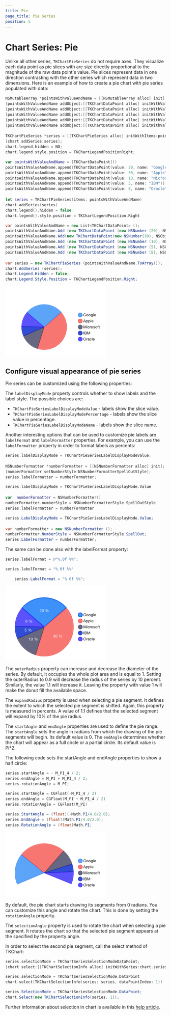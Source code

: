 ```yaml
---
title: Pie
page_title: Pie Series
position: 5
---
```


# Chart Series: Pie

Unlike all other series, <code>TKChartPieSeries</code> do not require axes. They visualize each data point as pie slices with arc size directly proportional to the magnitude of the raw data point's value. Pie slices represent data in one direction contrasting with the other series which represent data in two dimensions. Here is an example of how to create a pie chart with pie series populated with data:

```Objective-C
NSMutableArray *pointsWithValueAndName = [[NSMutableArray alloc] init];
[pointsWithValueAndName addObject:[[TKChartDataPoint alloc] initWithValue:@20 name:@"Google"]];
[pointsWithValueAndName addObject:[[TKChartDataPoint alloc] initWithValue:@30 name:@"Apple"]];
[pointsWithValueAndName addObject:[[TKChartDataPoint alloc] initWithValue:@10 name:@"Microsoft"]];
[pointsWithValueAndName addObject:[[TKChartDataPoint alloc] initWithValue:@5 name:@"IBM"]];
[pointsWithValueAndName addObject:[[TKChartDataPoint alloc] initWithValue:@8 name:@"Oracle"]];

TKChartPieSeries *series = [[TKChartPieSeries alloc] initWithItems:pointsWithValueAndName];
[chart addSeries:series];
chart.legend.hidden = NO;
chart.legend.style.position = TKChartLegendPositionRight;
```
```Swift
var pointsWithValueAndName = [TKChartDataPoint]()
pointsWithValueAndName.append(TKChartDataPoint(value: 20, name: "Google"))
pointsWithValueAndName.append(TKChartDataPoint(value: 30, name: "Apple"))
pointsWithValueAndName.append(TKChartDataPoint(value: 10, name: "Microsoft"))
pointsWithValueAndName.append(TKChartDataPoint(value: 5, name: "IBM"))
pointsWithValueAndName.append(TKChartDataPoint(value: 8, name: "Oracle"))
    
let series = TKChartPieSeries(items: pointsWithValueAndName)
chart.addSeries(series)
chart.legend().hidden = false
chart.legend().style.position = TKChartLegendPosition.Right
```
```C#
var pointsWithValueAndName = new List<TKChartDataPoint> ();
pointsWithValueAndName.Add (new TKChartDataPoint (new NSNumber (20), NSObject.FromObject ("Google")));
pointsWithValueAndName.Add(new TKChartDataPoint(new NSNumber(30), NSObject.FromObject("Apple")));
pointsWithValueAndName.Add (new TKChartDataPoint (new NSNumber (10), NSObject.FromObject ("Microsoft")));
pointsWithValueAndName.Add (new TKChartDataPoint (new NSNumber (5), NSObject.FromObject ("IBM")));
pointsWithValueAndName.Add (new TKChartDataPoint (new NSNumber (8), NSObject.FromObject ("Oracle")));

var series = new TKChartPieSeries (pointsWithValueAndName.ToArray());
chart.AddSeries (series);
chart.Legend.Hidden = false;
chart.Legend.Style.Position = TKChartLegendPosition.Right;
```

<img src="../../images/chart-series-pie001.png"/>

## Configure visual appearance of pie series

Pie series can be customized using the following properties:

The <code>labelDisplayMode</code> property controls whether to show labels and the label style. The possible choices are:

- <code>TKChartPieSeriesLabelDisplayModeValue</code> - labels show the slice value.
- <code>TKChartPieSeriesLabelDisplayModePercentage</code> - labels show the slice value in percentage.
- <code>TKChartPieSeriesLabelDisplayModeName</code> - labels show the slice name.

Another interesting options that can be used to customize pie labels are <code>labelFormat</code> and <code>labelFormatter</code> properties. For example, you can use the <code>labelFormatter</code> property in order to format labels as percents:

```Objective-C
series.labelDisplayMode = TKChartPieSeriesLabelDisplayModeValue;

NSNumberFormatter *numberFormatter = [[NSNumberFormatter alloc] init];
[numberFormatter setNumberStyle:NSNumberFormatterSpellOutStyle];
series.labelFormatter = numberFormatter;
```
```Swift
series.labelDisplayMode = TKChartPieSeriesLabelDisplayMode.Value
    
var  numberFormatter = NSNumberFormatter()
numberFormatter.numberStyle = NSNumberFormatterStyle.SpellOutStyle
series.labelFormatter = numberFormatter
```
```C#
series.LabelDisplayMode = TKChartPieSeriesLabelDisplayMode.Value;

var numberFormatter = new NSNumberFormatter ();
numberFormatter.NumberStyle = NSNumberFormatterStyle.SpellOut;
series.LabelFormatter = numberFormatter;
```

The same can be done also with the labelFormat property:

```Objective-C
series.labelFormat = @"%.0f %%";
``` 
```Swift
series.labelFormat = "%.0f %%"
```
```C#
	series.LabelFormat = "%.0f %%";
```

<img src="../../images/chart-series-pie002.png"/>

The <code>outerRadius</code> property can increase and decrease the diameter of the series. By default, it occupies the whole plot area and is equal to 1. Setting the outerRadius to 0.9 will decrease the radius of the series by 10 percent. Similarly, the value 1.1 will increase it. Leaving the property with value 1 will make the donut fill the available space.

The <code>expandRadius</code> property is used when selecting a pie segment. It defines the extent to which the selected pie segment is shifted. Again, this property is measured in percents. A value of 1.1 defines that the selected segment will expand by 10% of the pie radius.

The <code>startAngle</code> and <code>endAngle</code> properties are used to define the pie range. The <code>startAngle</code> sets the angle in radians from which the drawing of the pie segments will begin. Its default value is 0. The <code>endAngle</code> determines whether the chart will appear as a full circle or a partial circle. Its default value is Pi*2.

The following code sets the startAngle and endAngle properties to show a half circle:

```Objective-C
series.startAngle = - M_PI_4 / 2;
series.endAngle = M_PI + M_PI_4 / 2;
series.rotationAngle = M_PI;
```
```Swift
series.startAngle = CGFloat(-M_PI_4 / 2)
series.endAngle = CGFloat(M_PI + M_PI_4 / 2)
series.rotationAngle = CGFloat(M_PI)
```
```C#
series.StartAngle = (float)(-Math.PI/4.0/2.0);
series.EndAngle = (float)(Math.PI/4.0/2.0);
series.RotationAngle = (float)Math.PI;
```

<img src="../../images/chart-series-pie003.png"/>

By default, the pie chart starts drawing its segments from 0 radians. You can customize this angle and rotate the chart. This is done by setting the <code>rotationAngle</code> property.

The <code>selectionAngle</code> property is used to rotate the chart when selecting a pie segment. It rotates the chart so that the selected pie segment appears at the specified by the property angle.

In order to select the second pie segment, call the select method of TKChart:

```Objective-C
series.selectionMode = TKChartSeriesSelectionModeDataPoint;
[chart select:[[TKChartSelectionInfo alloc] initWithSeries:chart.series[0] dataPointIndex:1]];
```
```Swift
series.selectionMode = TKChartSeriesSelectionMode.DataPoint
chart.select(TKChartSelectionInfo(series: series, dataPointIndex: 1))
```
```C#
series.SelectionMode = TKChartSeriesSelectionMode.DataPoint;
chart.Select(new TKChartSelectionInfo(series, 1));
```

Further information about selection in chart is available in this [help article](../selection).
